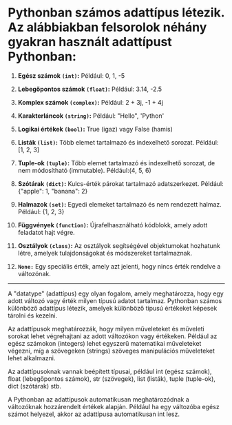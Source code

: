 # Pythonban számos adattípus létezik. Az alábbiakban felsorolok néhány gyakran használt adattípust Pythonban:

1. **Egész számok `(int)`:** Például: 0, 1, -5

2. **Lebegőpontos számok `(float)`:** Például: 3.14, -2.5

3. **Komplex számok `(complex)`:** Például: 2 + 3j, -1 + 4j

4. **Karakterláncok `(string)`:** Például: "Hello", 'Python'

5. **Logikai értékek `(bool)`:** True (igaz) vagy False (hamis)

6. **Listák `(list)`:** Több elemet tartalmazó és indexelhető sorozat. Például: [1, 2, 3]

7. **Tuple-ok `(tuple)`:** Több elemet tartalmazó és indexelhető sorozat, de nem módosítható (immutable). Például:(4, 5, 6)

8. **Szótárak `(dict)`:** Kulcs-érték párokat tartalmazó adatszerkezet. Például: {"apple": 1, "banana": 2}

9. **Halmazok `(set)`:** Egyedi elemeket tartalmazó és nem rendezett halmaz. Például: {1, 2, 3}

10. **Függvények `(function)`:** Újrafelhasználható kódblokk, amely adott feladatot hajt végre.

11. **Osztályok `(class)`:** Az osztályok segítségével objektumokat hozhatunk létre, amelyek tulajdonságokat és módszereket tartalmaznak.

12. **`None:`** Egy speciális érték, amely azt jelenti, hogy nincs érték rendelve a változónak.

---

A "datatype" (adattípus) egy olyan fogalom, amely meghatározza, hogy egy adott változó vagy érték milyen típusú adatot tartalmaz. Pythonban számos különböző adattípus létezik, amelyek különböző típusú értékeket képesek tárolni és kezelni.

Az adattípusok meghatározzák, hogy milyen műveleteket és műveleti sorokat lehet végrehajtani az adott változókon vagy értékeken. Például az egész számokon (integers) lehet egyszerű matematikai műveleteket végezni, míg a szövegeken (strings) szöveges manipulációs műveleteket lehet alkalmazni.

Az adattípusoknak vannak beépített típusai, például int (egész számok), float (lebegőpontos számok), str (szövegek), list (listák), tuple (tuple-ok), dict (szótárak) stb.

A Pythonban az adattípusok automatikusan meghatározódnak a változóknak hozzárendelt értékek alapján. Például ha egy változóba egész számot helyezel, akkor az adattípusa automatikusan int lesz.
